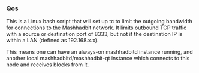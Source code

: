 ### Qos ###

This is a Linux bash script that will set up tc to limit the outgoing bandwidth for connections to the Mashhadbit network. It limits outbound TCP traffic with a source or destination port of 8333, but not if the destination IP is within a LAN (defined as 192.168.x.x).

This means one can have an always-on mashhadbitd instance running, and another local mashhadbitd/mashhadbit-qt instance which connects to this node and receives blocks from it.
